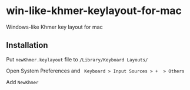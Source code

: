 # win-like-khmer-keylayout-for-mac

Windows-like Khmer key layout for mac 

## Installation

Put ` newKhmer.keylayout ` file to ` /Library/Keyboard Layouts/ `

Open System Preferences  and ` Keyboard > Input Sources > +  > Others`

Add ` NewKhmer `